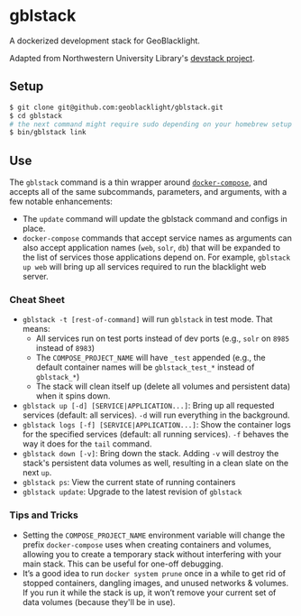 # gblstack
A dockerized development stack for GeoBlacklight.

Adapted from Northwestern University Library's [devstack project](https://github.com/nulib/devstack).

## Setup

```bash
$ git clone git@github.com:geoblacklight/gblstack.git
$ cd gblstack
# the next command might require sudo depending on your homebrew setup
$ bin/gblstack link
```

## Use

The `gblstack` command is a thin wrapper around [`docker-compose`](https://docs.docker.com/compose/reference/), and accepts
all of the same subcommands, parameters, and arguments, with a few notable enhancements:

* The `update` command will update the gblstack command and configs in place.
* `docker-compose` commands that accept service names as arguments can also accept application names
  (`web`, `solr`, `db`) that will be expanded to the list of services those
  applications depend on. For example, `gblstack up web` will bring up all services required
  to run the blacklight web server.

### Cheat Sheet

* `gblstack -t [rest-of-command]` will run `gblstack` in test mode. That means:
  * All services run on test ports instead of dev ports (e.g., `solr` on `8985` instead of `8983`)
  * The `COMPOSE_PROJECT_NAME` will have `_test` appended (e.g., the default container names will be 
    `gblstack_test_*` instead of `gblstack_*`)
  * The stack will clean itself up (delete all volumes and persistent data) when it spins down.
* `gblstack up [-d] [SERVICE|APPLICATION...]`: Bring up all requested services (default: all services).
  `-d` will run everything in the background.
* `gblstack logs [-f] [SERVICE|APPLICATION...]`: Show the container logs for the specified services (default:
  all running services). `-f` behaves the way it does for the `tail` command.
* `gblstack down [-v]`: Bring down the stack. Adding `-v` will destroy the stack's persistent data volumes as
  well, resulting in a clean slate on the next `up`.
* `gblstack ps`: View the current state of running containers
* `gblstack update`: Upgrade to the latest revision of `gblstack`

### Tips and Tricks

* Setting the `COMPOSE_PROJECT_NAME` environment variable will change the prefix `docker-compose` uses when
  creating containers and volumes, allowing you to create a temporary stack without interfering with your
  main stack. This can be useful for one-off debugging.
* It’s a good idea to run `docker system prune` once in a while to get rid of stopped containers, dangling
  images, and unused networks & volumes. If you run it while the stack is up, it won’t remove your current
  set of data volumes (because they'll be in use).
